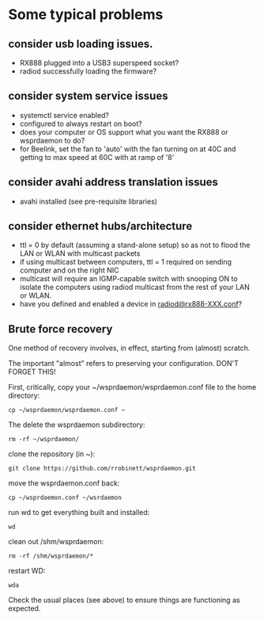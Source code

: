 # Some typical problems

## consider usb loading issues.  
- RX888 plugged into a USB3 superspeed socket?
- radiod successfully loading the firmware?

## consider system service issues
- systemctl service enabled?
- configured to always restart on boot?
- does your computer or OS support what you want the RX888 or wsprdaemon to do?
- for Beelink, set the fan to 'auto' with the fan turning on at 40C and getting to max speed at 60C with at ramp of '8' 

## consider avahi address translation issues
- avahi installed (see pre-requisite libraries)

## consider ethernet hubs/architecture

- ttl = 0 by default (assuming a stand-alone setup) so as not to flood the LAN or WLAN with multicast packets
- if using multicast between computers, ttl = 1 required on sending computer and on the right NIC
- multicast will require an IGMP-capable switch with snooping ON to isolate the computers using radiod multicast from the rest of your LAN or WLAN. 
- have you defined and enabled a device in radiod@rx888-XXX.conf?

## Brute force recovery

One method of recovery involves, in effect, starting from (almost) scratch.

The important "almost" refers to preserving your configuration.  DON'T FORGET THIS!

First, critically, copy your ~/wsprdaemon/wsprdaemon.conf file to the home directory:
```
cp ~/wsprdaemon/wsprdaemon.conf ~
```
The delete the wsprdaemon subdirectory:
```
rm -rf ~/wsprdaemon/
```

clone the repository (in ~):
```
git clone https://github.com/rrobinett/wsprdaemon.git
```

move the wsprdaemon.conf back:
```
cp ~/wsprdaemon.conf ~/wsrdaemon
```

run wd to get everything built and installed:
```
wd
```

clean out /shm/wsprdaemon:
```
rm -rf /shm/wsprdaemon/*
```

restart WD:
```
wda
```

Check the usual places (see above) to ensure things are functioning as expected.